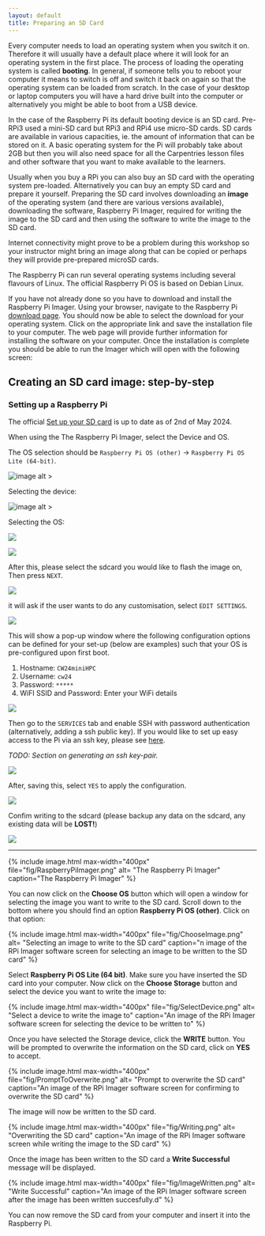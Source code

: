 ```yaml
---
layout: default
title: Preparing an SD Card
---
```


Every computer needs to load an operating system when you switch it on.
Therefore it will usually have a default place where it will look for an
operating system in the first place. The process of loading the operating system
is called **booting**. In general, if someone tells you to reboot your computer
it means to switch is off and switch it back on again so that the operating
system can be loaded from scratch. In the case of your desktop or laptop
computers you will have a hard drive built into the computer or alternatively
you might be able to boot from a USB device.

In the case of the Raspberry Pi its default booting device is an SD card.
Pre-RPi3 used a mini-SD card but RPi3 and RPi4 use micro-SD cards. SD cards are
available in various capacities, ie. the amount of information that can be
stored on it. A basic operating system for the Pi will probably take about 2GB
but then you will also need space for all the Carpentries lesson files and other
software that you want to make available to the learners.

Usually when you buy a RPi you can also buy an SD card with the operating system
pre-loaded. Alternatively you can buy an empty SD card and prepare it yourself.
Preparing the SD card involves downloading an **image** of the operating system
(and there are various versions available), downloading the software, Raspberry
Pi Imager, required for writing the image to the SD card and then using the
software to write the image to the SD card.

Internet connectivity might prove to be a problem during this workshop so your
instructor might bring an image along that can be copied or perhaps they will
provide pre-prepared microSD cards.


The Raspberry Pi can run several operating systems including several flavours
of Linux. The official Raspberry Pi OS is based on Debian Linux.

If you have not already done so you have to download and install the Raspberry
Pi Imager. Using your browser, navigate to the Raspberry Pi [download
page](https://www.raspberrypi.com/software/). You should now be able to select
the download for your operating system. Click on the appropriate link and save
the installation file to your computer. The web page will provide further
information for installing the software on your computer.
Once the installation is complete you should be able to run the Imager which
will open with the following screen:


## Creating an SD card image: step-by-step

###  Setting up a Raspberry Pi

The official [Set up your SD card](https://projects.raspberrypi.org/en/projects/raspberry-pi-setting-up/2) is up to date as of 2nd of May 2024.

When using the The Raspberry Pi Imager, select the Device and OS.

The OS selection should be `Raspberry Pi OS (other)` -> `Raspberry Pi OS Lite (64-bit)`.

![image alt >](/fig/screenshots/imager-hero-shot.png)

Selecting the device:

![image alt >](/fig/screenshots/imager-device-selection.png)


Selecting the OS:

![](/fig/screenshots/imager-OS-selection-1.png)

![](/fig/screenshots/imager-OS-selection-2.png)

After this, please select the sdcard you would like to flash the image on, Then press `NEXT`.

![](/fig/screenshots/imager-sd-card-selection.png)

it will ask if the user wants to do any customisation, select `EDIT SETTINGS`.

![](/fig/screenshots/imager-customiser-dialog.png)

This will show a pop-up window where the following configuration options can be defined for your set-up (below are examples) such that your OS is pre-configured upon first boot.

1. Hostname: `CW24miniHPC`
1. Username: `cw24`
1. Password: `*****`
1. WiFI SSID and Password: Enter your WiFi details

![](/fig/screenshots/imager-os-config.png)

Then go to the `SERVICES` tab and enable SSH with password authentication (alternatively, adding a ssh public key). If you would like to set up easy access to the Pi via an ssh key, please see [here](ssh-setup.md).

_TODO: Section on generating an ssh key-pair._

![](/fig/screenshots/imager-pwd-setup.png)


After, saving this, select `YES` to apply the configuration.

![](/fig/screenshots/imager-os-config-apply.png)

Confim writing to the sdcard (please backup any data on the sdcard, any existing data will be **LOST!**)

![](/fig/screenshots/imager-confirm-sdcard-write.png)














---

{% include image.html max-width="400px" file="fig/RaspberryPiImager.png" alt=
"The Raspberry Pi Imager" caption="The Raspberry Pi Imager" %}

You can now click on the **Choose OS** button which will open a window for
selecting the image you want to write to the SD card. Scroll down to the bottom
where you should find an option **Raspberry Pi OS (other)**. Click on that option:

{% include image.html max-width="400px" file="fig/ChooseImage.png" alt=
"Selecting an image to write to the SD card" caption="n image
of the RPi Imager software screen for selecting an image to be written to the SD
card" %}

Select **Raspberry Pi OS Lite (64 bit)**. Make
sure you have inserted the SD card into your computer. Now click on the **Choose
Storage** button and select the device you want to write the image to: 

{% include image.html max-width="400px" file="fig/SelectDevice.png" alt=
"Select a device to write the image to" caption="An image of the
RPi Imager software screen for selecting the device to be written to" %}

Once you have selected the Storage device, click the **WRITE** button. You will
be prompted to overwrite the information on the SD card, click on **YES** to
accept.

{% include image.html max-width="400px" file="fig/PromptToOverwrite.png" alt=
"Prompt to overwrite the SD card" caption="An image of
the RPi Imager software screen for confirming to overwrite the SD card" %}

The image will now be written to the SD card.

{% include image.html max-width="400px" file="fig/Writing.png" alt=
"Overwriting the SD card" caption="An image of the RPi Imager
software screen while writing the image to the SD card" %}

Once the image has been written to the SD card a **Write Successful** message
will be displayed.

{% include image.html max-width="400px" file="fig/ImageWritten.png" alt=
"Write Successful" caption="An image of the RPi Imager
software screen after the image has been written succesfully.d" %}

You can now remove the SD card from your computer and insert it into the
Raspberry Pi.


